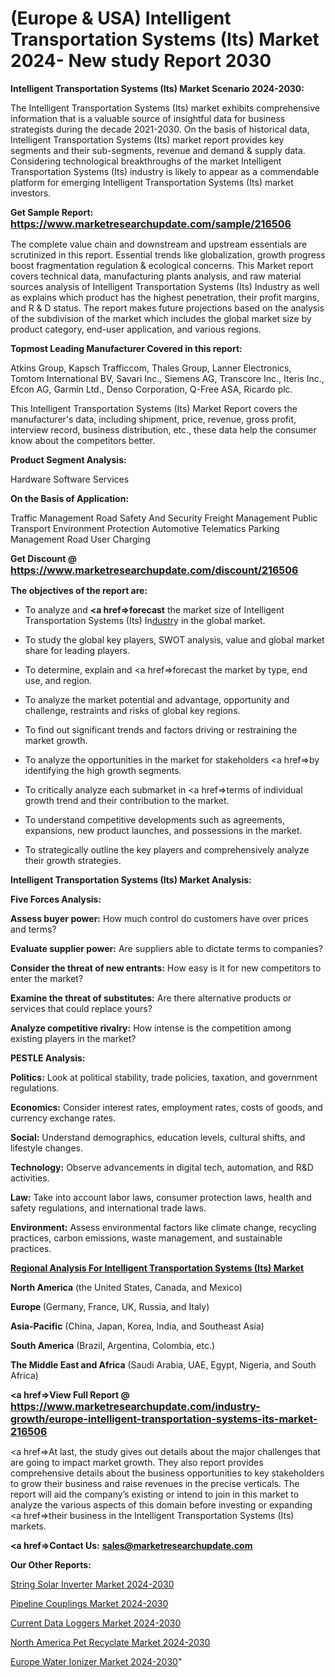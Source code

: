 # (Europe & USA) Intelligent Transportation Systems (Its) Market 2024- New study Report 2030

<strong>Intelligent Transportation Systems (Its) Market Scenario 2024-2030:</strong>

The Intelligent Transportation Systems (Its) market exhibits comprehensive information that is a valuable source of insightful data for business strategists during the decade 2021-2030. On the basis of historical data, Intelligent Transportation Systems (Its) market report provides key segments and their sub-segments, revenue and demand &amp; supply data. Considering technological breakthroughs of the market Intelligent Transportation Systems (Its) industry is likely to appear as a commendable platform for emerging Intelligent Transportation Systems (Its) market investors.

<strong>Get Sample Report: <a href=https://www.marketresearchupdate.com/sample/216506><font size=3 color=#0000ff>https://www.marketresearchupdate.com/sample/216506</font></a></strong>

The complete value chain and downstream and upstream essentials are scrutinized in this report. Essential trends like globalization, growth progress boost fragmentation regulation &amp; ecological concerns. This Market report covers technical data, manufacturing plants analysis, and raw material sources analysis of Intelligent Transportation Systems (Its) Industry as well as explains which product has the highest penetration, their profit margins, and R & D status. The report makes future projections based on the analysis of the subdivision of the market which includes the global market size by product category, end-user application, and various regions.

<strong>Topmost Leading Manufacturer Covered in this report:</strong>

Atkins Group, Kapsch Trafficcom, Thales Group, Lanner Electronics, Tomtom International BV, Savari Inc., Siemens AG, Transcore Inc., Iteris Inc., Efcon AG, Garmin Ltd., Denso Corporation, Q-Free ASA, Ricardo plc.

This Intelligent Transportation Systems (Its) Market Report covers the manufacturer's data, including shipment, price, revenue, gross profit, interview record, business distribution, etc., these data help the consumer know about the competitors better.

<strong>Product Segment Analysis: </strong>

Hardware
Software
Services

<strong>On the Basis of Application:</strong>

Traffic Management
Road Safety And Security
Freight Management
Public Transport
Environment Protection
Automotive Telematics
Parking Management
Road User Charging

<strong>Get Discount @ <a href=https://www.marketresearchupdate.com/discount/216506><font size=3 color=#0000ff>https://www.marketresearchupdate.com/discount/216506</font></a></strong>

<strong><b>The objectives of the report are:</b></strong>

- To analyze and <strong><a href=><strong>forecast</strong></a></strong> the market size of Intelligent Transportation Systems (Its) In<a href=ASDF991299>dustr</a>y in the global market.

- To study the global key players, SWOT analysis, value and global market share for leading players.

- To determine, explain and <a href=>forecast</a> the market by type, end use, and region.

- To analyze the market potential and advantage, opportunity and challenge, restraints and risks of global key regions.

- To find out significant trends and factors driving or restraining the market growth.

- To analyze the opportunities in the market for stakeholders <a href=>by</a> identifying the high growth segments.

- To critically analyze each submarket in <a href=>terms</a> of individual growth trend and their contribution to the market.

- To understand competitive developments such as agreements, expansions, new product launches, and possessions in the market.

- To strategically outline the key players and comprehensively analyze their growth strategies.

<strong>Intelligent Transportation Systems (Its) Market Analysis:</strong>

<strong>Five Forces Analysis:</strong>

<strong>Assess buyer power:</strong> How much control do customers have over prices and terms?

<strong>Evaluate supplier power:</strong> Are suppliers able to dictate terms to companies?

<strong>Consider the threat of new entrants:</strong> How easy is it for new competitors to enter the market?

<strong>Examine the threat of substitutes:</strong> Are there alternative products or services that could replace yours?

<strong>Analyze competitive rivalry:</strong> How intense is the competition among existing players in the market?

<strong>PESTLE Analysis:</strong>

<strong>Politics:</strong> Look at political stability, trade policies, taxation, and government regulations.

<strong>Economics:</strong> Consider interest rates, employment rates, costs of goods, and currency exchange rates.

<strong>Social:</strong> Understand demographics, education levels, cultural shifts, and lifestyle changes.

<strong>Technology:</strong> Observe advancements in digital tech, automation, and R&D activities.

<strong>Law:</strong> Take into account labor laws, consumer protection laws, health and safety regulations, and international trade laws.

<strong>Environment:</strong> Assess environmental factors like climate change, recycling practices, carbon emissions, waste management, and sustainable practices.

<strong><u><b>Regional Analysis For Intelligent Transportation Systems (Its) Market</b></u></strong>

<strong><b>North America</b></strong> (the United States, Canada, and Mexico)

<strong><b>Europe </b></strong>(Germany, France, UK, Russia, and Italy)

<strong><b>Asia-Pacific</b></strong> (China, Japan, Korea, India, and Southeast Asia)

<strong><b>South America</b></strong> (Brazil, Argentina, Colombia, etc.)

<strong><b>The Middle East and Africa</b></strong> (Saudi Arabia, UAE, Egypt, Nigeria, and South Africa)

<strong><a href=>View Full Report</a> @ <a href=https://www.marketresearchupdate.com/industry-growth/europe-intelligent-transportation-systems-its-market-216506><font size=3 color=#0000ff>https://www.marketresearchupdate.com/industry-growth/europe-intelligent-transportation-systems-its-market-216506</font></a></strong>

<a href=>At last,</a> the study gives out details about the major challenges that are going to impact market growth. They also report provides comprehensive details about the business opportunities to key stakeholders to grow their business and raise revenues in the precise verticals. The report will aid the company’s existing or intend to join in this market to analyze the various aspects of this domain before investing or expanding <a href=>their</a> business in the Intelligent Transportation Systems (Its) markets.

<strong><a href=>Contact Us:</a></strong>
<strong>sales@marketresearchupdate.com</strong>

<strong>Our Other Reports:</strong>

<a href=https://www.linkedin.com/pulse/string-solar-inverter-market-latest-report-outstanding>String Solar Inverter Market 2024-2030</a>

<a href=https://www.linkedin.com/pulse/pipeline-couplings-market-size-share-outlook>Pipeline Couplings Market 2024-2030</a>

<a href=https://www.linkedin.com/pulse/current-data-loggers-market-research-report-reveals-explosive>Current Data Loggers Market 2024-2030</a>

<a href=https://www.linkedin.com/pulse/north-america-pet-recyclate-market-mw65f/>North America Pet Recyclate Market 2024-2030</a>

<a href=https://www.linkedin.com/pulse/europe-water-ionizer-market-research-dmjsc/>Europe Water Ionizer Market 2024-2030</a>"
